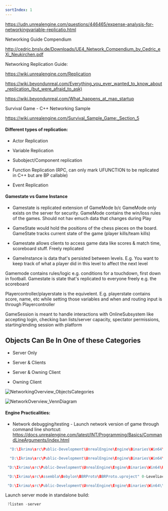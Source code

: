 ```yaml
---
sortIndex: 1
---
```


<https://udn.unrealengine.com/questions/446465/expense-analysis-for-networkingvariable-replicatio.html>

Networking Guide Compendium

<http://cedric.bnslv.de/Downloads/UE4_Network_Compendium_by_Cedric_eXi_Neukirchen.pdf>

Networking Replication Guide:

<https://wiki.unrealengine.com/Replication>

<https://wiki.beyondunreal.com/Everything_you_ever_wanted_to_know_about_replication_(but_were_afraid_to_ask)>

<https://wiki.beyondunreal.com/What_happens_at_map_startup>

Survival Game - C++ Networking Sample

<https://wiki.unrealengine.com/Survival_Sample_Game:_Section_5>

#### Different types of replication:

- Actor Replication

- Variable Replication

- Subobject/Component replication

- Function Replication (RPC, can only mark UFUNCTION to be replicated in C++ but are BP callable)

- Event Replication

#### Gamestate vs Game Instance

- Gamestate is replicated extension of GameMode b/c GameMode only exists on the server for security. GameMode contains the win/loss rules of the games. Should not hav emuch data that changes during Play

- GameState would hold the positions of the chess pieces on the board. GameState tracks current state of the game (player kills/team kills)

- Gamestate allows clients to access game data like scores & match time, scoreboard stuff. Freely replicated

- GameInstance is data that's persisted between levels. E.g. You want to keep track of what a player did in this level to affect the next level

Gamemode contains rules/logic e.g. conditions for a touchdown, first down in football. Gamestate is state that's replicated to everyone freely e.g. the scoreboard

Playercontroller/playerstate is the equivelent. E.g. playerstate contains score, name, etc while setting those variables and when and routing input is through Playercontroller

GameSession is meant to handle interactions with OnlineSubsystem like accepting login, checking ban lists/server capacity, spectator permissions, starting/ending session with platform

## Objects Can Be In One of these Categories

- Server Only

- Server & Clients

- Server & Owning Client

- Owning Client

![NetworkingOverview_ObjectsCategories](........\assets\NetworkingOverview_ObjectsCategories.png)

![NetworkOverview_VennDiagram](........\assets\NetworkOverview_VennDiagram.png)

#### Engine Practicalities:

- Network debugging/testing - Launch network version of game through command line shortcut: <https://docs.unrealengine.com/latest/INT/Programming/Basics/CommandLineArguments/index.html>

```cpp
  "D:\Ikrima\src\Public-Development\UnrealEngine\Engine\Binaries\Win64\UE4Editor.exe" "D:\Ikrima\src\Assembla\Bebylon\BBRProto\BBRProto.uproject" 0-LevelStart?listen -Game

  "D:\Ikrima\src\Public-Development\UnrealEngine\Engine\Binaries\Win64\UE4Editor.exe" "D:\Ikrima\src\Assembla\Bebylon\BBRProto\BBRProto.uproject" -Game 192.168.0.17

 "D:\Ikrima\src\Public-Development\UnrealEngine\Engine\Binaries\Win64\UE4Editor.exe"

 "D:\Ikrima\src\Assembla\Bebylon\BBRProto\BBRProto.uproject" 0-LevelLockArena?listen -Game

 "D:\Ikrima\src\Public-Development\UnrealEngine\Engine\Binaries\Win64\\UE4Editor-Win64-Debug.exe" "D:\Ikrima\src\Assembla\Bebylon\BBRProto\BBRProto.uproject" 1-SimpleMasterArenaFlow?listen -Game -log
```

Launch server mode in standalone build:

```cpp
 ?listen -server
```
